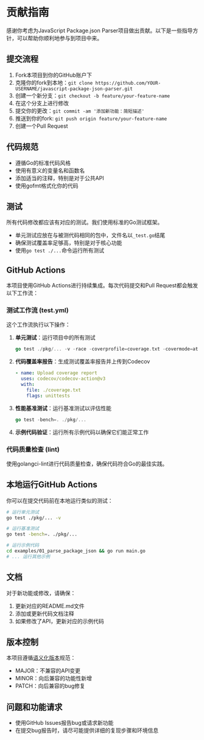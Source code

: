 # 贡献指南

感谢你考虑为JavaScript Package.json Parser项目做出贡献。以下是一些指导方针，可以帮助你顺利地参与到项目中来。

## 提交流程

1. Fork本项目到你的GitHub账户下
2. 克隆你的fork到本地：`git clone https://github.com/YOUR-USERNAME/javascript-package-json-parser.git`
3. 创建一个新分支：`git checkout -b feature/your-feature-name`
4. 在这个分支上进行修改
5. 提交你的更改：`git commit -am '添加新功能：简短描述'`
6. 推送到你的fork: `git push origin feature/your-feature-name`
7. 创建一个Pull Request

## 代码规范

- 遵循Go的标准代码风格
- 使用有意义的变量名和函数名
- 添加适当的注释，特别是对于公共API
- 使用gofmt格式化你的代码

## 测试

所有代码修改都应该有对应的测试。我们使用标准的Go测试框架。

- 单元测试应放在与被测代码相同的包中，文件名以`_test.go`结尾
- 确保测试覆盖率足够高，特别是对于核心功能
- 使用`go test ./...`命令运行所有测试

## GitHub Actions

本项目使用GitHub Actions进行持续集成。每次代码提交和Pull Request都会触发以下工作流：

### 测试工作流 (test.yml)

这个工作流执行以下操作：

1. **单元测试**：运行项目中的所有测试
   ```go
   go test ./pkg/... -v -race -coverprofile=coverage.txt -covermode=atomic
   ```

2. **代码覆盖率报告**：生成测试覆盖率报告并上传到Codecov
   ```yaml
   - name: Upload coverage report
     uses: codecov/codecov-action@v3
     with:
       file: ./coverage.txt
       flags: unittests
   ```

3. **性能基准测试**：运行基准测试以评估性能
   ```go
   go test -bench=. ./pkg/...
   ```

4. **示例代码验证**：运行所有示例代码以确保它们能正常工作

### 代码质量检查 (lint)

使用golangci-lint进行代码质量检查，确保代码符合Go的最佳实践。

## 本地运行GitHub Actions

你可以在提交代码前在本地运行类似的测试：

```bash
# 运行单元测试
go test ./pkg/... -v

# 运行基准测试
go test -bench=. ./pkg/...

# 运行示例代码
cd examples/01_parse_package_json && go run main.go
# ... 运行其他示例
```

## 文档

对于新功能或修改，请确保：

1. 更新对应的README.md文件
2. 添加或更新代码文档注释
3. 如果修改了API，更新对应的示例代码

## 版本控制

本项目遵循[语义化版本](https://semver.org/)规范：

- MAJOR：不兼容的API变更
- MINOR：向后兼容的功能性新增
- PATCH：向后兼容的bug修复

## 问题和功能请求

- 使用GitHub Issues报告bug或请求新功能
- 在提交bug报告时，请尽可能提供详细的复现步骤和环境信息 